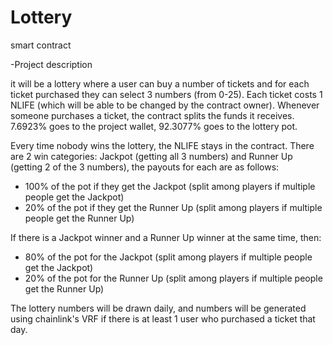 # Lottery
smart contract

-Project description

it will be a lottery where a user can buy a number of tickets and for each ticket purchased they can select 3 numbers (from 0-25). Each ticket costs 1 NLIFE (which will be able to be changed by the contract owner). Whenever someone purchases a ticket, the contract splits the funds it receives. 7.6923% goes to the project wallet, 92.3077% goes to the lottery pot.

Every time nobody wins the lottery, the NLIFE stays in the contract. There are 2 win categories: Jackpot (getting all 3 numbers) and Runner Up (getting 2 of the 3 numbers), the payouts for each are as follows:

- 100% of the pot if they get the Jackpot (split among players if multiple people get the Jackpot)
- 20% of the pot if they get the Runner Up (split among players if multiple people get the Runner Up)

If there is a Jackpot winner and a Runner Up winner at the same time, then:
- 80% of the pot for the Jackpot (split among players if multiple people get the Jackpot)
- 20% of the pot for the Runner Up (split among players if multiple people get the Runner Up)


The lottery numbers will be drawn daily, and numbers will be generated using chainlink's VRF if there is at least 1 user who purchased a ticket that day.
